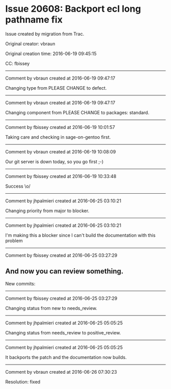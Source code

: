 # Issue 20608: Backport ecl long pathname fix

Issue created by migration from Trac.

Original creator: vbraun

Original creation time: 2016-06-19 09:45:15

CC:  fbissey




---

Comment by vbraun created at 2016-06-19 09:47:17

Changing type from PLEASE CHANGE to defect.


---

Comment by vbraun created at 2016-06-19 09:47:17

Changing component from PLEASE CHANGE to packages: standard.


---

Comment by fbissey created at 2016-06-19 10:01:57

Taking care and checking in sage-on-gentoo first.


---

Comment by vbraun created at 2016-06-19 10:08:09

Our git server is down today, so you go first ;-)


---

Comment by fbissey created at 2016-06-19 10:33:48

Success \o/


---

Comment by jhpalmieri created at 2016-06-25 03:10:21

Changing priority from major to blocker.


---

Comment by jhpalmieri created at 2016-06-25 03:10:21

I'm making this a blocker since I can't build the documentation with this problem


---

Comment by fbissey created at 2016-06-25 03:27:29

And now you can review something.
----
New commits:


---

Comment by fbissey created at 2016-06-25 03:27:29

Changing status from new to needs_review.


---

Comment by jhpalmieri created at 2016-06-25 05:05:25

Changing status from needs_review to positive_review.


---

Comment by jhpalmieri created at 2016-06-25 05:05:25

It backports the patch and the documentation now builds.


---

Comment by vbraun created at 2016-06-26 07:30:23

Resolution: fixed
